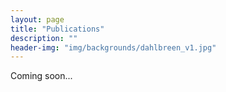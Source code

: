 ```yaml
---
layout: page
title: "Publications"
description: ""
header-img: "img/backgrounds/dahlbreen_v1.jpg"
---
```


Coming soon...
